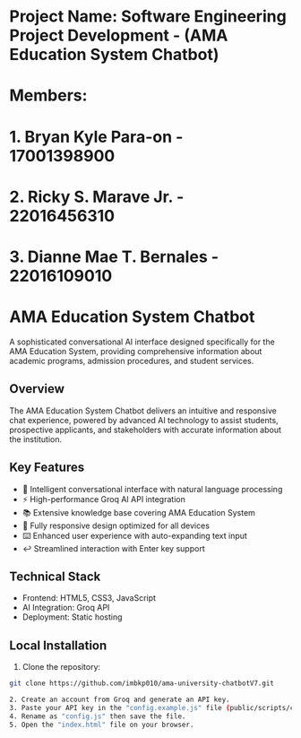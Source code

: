 # Project Name: Software Engineering Project Development - (AMA Education System Chatbot)

# Members:
# 1. Bryan Kyle Para-on         - 17001398900
# 2. Ricky S. Marave Jr.        - 22016456310
# 3. Dianne Mae T. Bernales     - 22016109010


# AMA Education System Chatbot

A sophisticated conversational AI interface designed specifically for the AMA Education System, providing comprehensive information about academic programs, admission procedures, and student services.

## Overview

The AMA Education System Chatbot delivers an intuitive and responsive chat experience, powered by advanced AI technology to assist students, prospective applicants, and stakeholders with accurate information about the institution.

## Key Features

- 🤖 Intelligent conversational interface with natural language processing
- ⚡ High-performance Groq AI API integration
- 📚 Extensive knowledge base covering AMA Education System
- 📱 Fully responsive design optimized for all devices
- ⌨️ Enhanced user experience with auto-expanding text input
- ↩️ Streamlined interaction with Enter key support

## Technical Stack

- Frontend: HTML5, CSS3, JavaScript
- AI Integration: Groq API
- Deployment: Static hosting

## Local Installation

1. Clone the repository:
```bash
git clone https://github.com/imbkp010/ama-university-chatbotV7.git

2. Create an account from Groq and generate an API key.
3. Paste your API key in the "config.example.js" file (public/scripts/config.js)
4. Rename as "config.js" then save the file.
5. Open the "index.html" file on your browser.